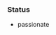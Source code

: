 <!--
**aijisjtu/aijisjtu** is a ✨ _special_ ✨ repository because its `README.md` (this file) appears on your GitHub profile.

-->

### Status
* passionate
